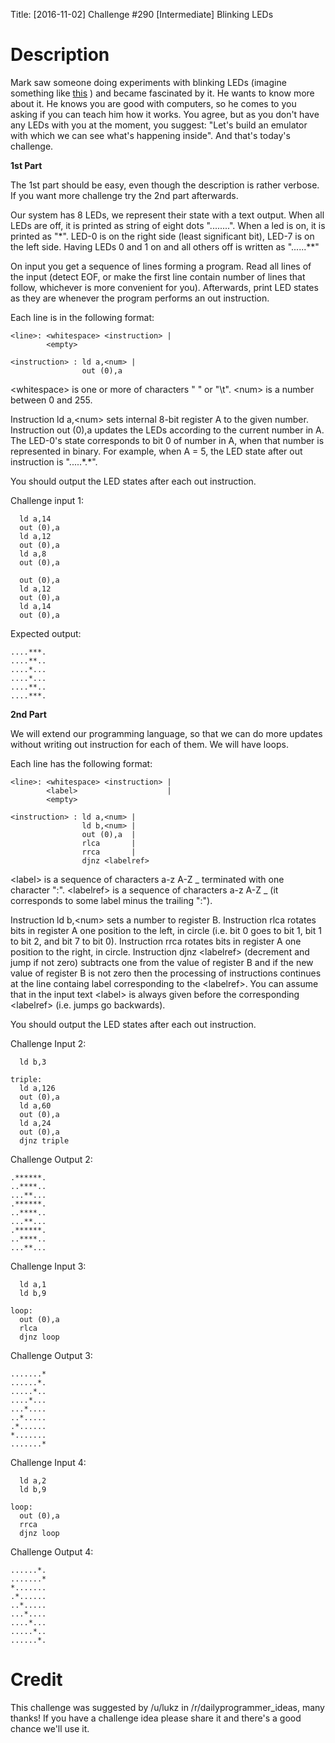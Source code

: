Title: [2016-11-02] Challenge #290 [Intermediate] Blinking LEDs

# Description

Mark saw someone doing experiments with blinking LEDs (imagine something like [this](http://www.batsocks.co.uk/readme/XMegaExamples.htm#Sweep) ) and became fascinated by it.
He wants to know more about it. He knows you are good with computers, so he comes to
you asking if you can teach him how it works. You agree, but as you don't have any
LEDs with you at the moment, you suggest: "Let's build an emulator with which we can
see what's happening inside". And that's today's challenge.

**1st Part**

The 1st part should be easy, even though the description is rather verbose. If you want
more challenge try the 2nd part afterwards.

Our system has 8 LEDs, we represent their state with a text output. When
all LEDs are off, it is printed as string of eight dots "........". When a led is on,
it is printed as "\*". LED-0 is on the right side (least significant bit), LED-7 is on the
left side. Having LEDs 0 and 1 on and all others off is written as "......\**"

On input you get a sequence of lines forming a program. Read all lines of the input (detect
EOF, or make the first line contain number of lines that follow, whichever is more convenient
for you). Afterwards, print LED states as they are whenever the program performs an out instruction.

Each line is in the following format:

    <line>: <whitespace> <instruction> |
            <empty>

    <instruction> : ld a,<num> |
                    out (0),a

&lt;whitespace&gt; is one or more of characters " " or "\t". &lt;num&gt; is a number between 0 and 255.

Instruction ld a,&lt;num&gt; sets internal 8-bit register A to the given number.
Instruction out (0),a updates the LEDs according to the current number in A.
The LED-0's state corresponds to bit 0 of number in A, when that number is represented
in binary. For example, when A = 5, the LED state after out instruction is ".....\*.*".

You should output the LED states after each out instruction.

Challenge input 1:

      ld a,14
      out (0),a
      ld a,12
      out (0),a
      ld a,8
      out (0),a

      out (0),a
      ld a,12
      out (0),a
      ld a,14
      out (0),a

Expected output:

    ....***.
    ....**..
    ....*...
    ....*...
    ....**..
    ....***.


**2nd Part**

We will extend our programming language, so that we can do more updates without
writing out instruction for each of them. We will have loops.

Each line has the following format:

    <line>: <whitespace> <instruction> |
            <label>                    |
            <empty>

    <instruction> : ld a,<num> |
                    ld b,<num> |
                    out (0),a  |
                    rlca       |
                    rrca       |
                    djnz <labelref>

&lt;label&gt; is a sequence of characters a-z A-Z _ terminated with one character ":".
&lt;labelref&gt; is a sequence of characters a-z A-Z _ (it corresponds to some label minus
the trailing ":").

Instruction ld b,&lt;num&gt; sets a number to register B. Instruction rlca rotates bits in
register A one position to the left, in circle (i.e. bit 0 goes to bit 1, bit 1 to bit 2,
and bit 7 to bit 0). Instruction rrca rotates bits in register A one position to the
right, in circle.
Instruction djnz &lt;labelref&gt; (decrement and jump if not zero)
subtracts one from the value of register B and if the new value of register B is not
zero then the processing of instructions continues at the line containg label
corresponding to the &lt;labelref&gt;. You can assume that in the input text &lt;label&gt; is always
given before the corresponding &lt;labelref&gt; (i.e. jumps go backwards).

You should output the LED states after each out instruction.

Challenge Input 2:

      ld b,3

    triple:
      ld a,126
      out (0),a
      ld a,60
      out (0),a
      ld a,24
      out (0),a
      djnz triple

Challenge Output 2:

    .******.
    ..****..
    ...**...
    .******.
    ..****..
    ...**...
    .******.
    ..****..
    ...**...


Challenge Input 3:

      ld a,1
      ld b,9

    loop:
      out (0),a
      rlca
      djnz loop

Challenge Output 3:

    .......*
    ......*.
    .....*..
    ....*...
    ...*....
    ..*.....
    .*......
    *.......
    .......*

Challenge Input 4:

      ld a,2
      ld b,9

    loop:
      out (0),a
      rrca
      djnz loop

Challenge Output 4:

    ......*.
    .......*
    *.......
    .*......
    ..*.....
    ...*....
    ....*...
    .....*..
    ......*.

# Credit

This challenge was suggested by /u/lukz in /r/dailyprogrammer_ideas, many thanks! If you have a challenge idea please share it and there's a good chance we'll use it. 